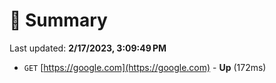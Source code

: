 # 📖 Summary
Last updated: **2/17/2023, 3:09:49 PM**

- `GET` [https://google.com](https://google.com) - **Up** (172ms)
